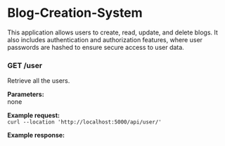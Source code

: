 # Blog-Creation-System
This application allows users to create, read, update, and delete blogs. It also includes authentication and authorization features, where user passwords are hashed to ensure secure access to user data.


### GET /user  
Retrieve all the users.  

**Parameters:**  
none

**Example request:**   
``` curl --location 'http://localhost:5000/api/user/' ```  

**Example response:**  
